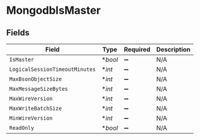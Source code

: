 # MongodbIsMaster


## Fields

| Field                          | Type                           | Required                       | Description                    |
| ------------------------------ | ------------------------------ | ------------------------------ | ------------------------------ |
| `IsMaster`                     | **bool*                        | :heavy_minus_sign:             | N/A                            |
| `LogicalSessionTimeoutMinutes` | **int*                         | :heavy_minus_sign:             | N/A                            |
| `MaxBsonObjectSize`            | **int*                         | :heavy_minus_sign:             | N/A                            |
| `MaxMessageSizeBytes`          | **int*                         | :heavy_minus_sign:             | N/A                            |
| `MaxWireVersion`               | **int*                         | :heavy_minus_sign:             | N/A                            |
| `MaxWriteBatchSize`            | **int*                         | :heavy_minus_sign:             | N/A                            |
| `MinWireVersion`               | **int*                         | :heavy_minus_sign:             | N/A                            |
| `ReadOnly`                     | **bool*                        | :heavy_minus_sign:             | N/A                            |